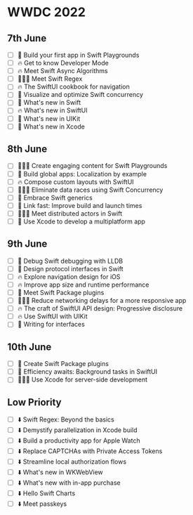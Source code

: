 # WWDC 2022

## 7th June

- [ ] 👀 Build your first app in Swift Playgrounds
- [ ] 🔥 Get to know Developer Mode
- [ ] 🔥 Meet Swift Async Algorithms
- [ ] 🤷🏻‍♂️ Meet Swift Regex
- [ ] 🔥 The SwiftUI cookbook for navigation
- [ ] 👀 Visualize and optimize Swift concurrency 
- [ ] 👀 What's new in Swift
- [ ] 🔥 What's new in SwiftUI 
- [ ] 👀 What's new in UIKit
- [ ] 👀 What's new in Xcode

## 8th June

- [ ] 🤷🏻‍♂️ Create engaging content for Swift Playgrounds
- [ ] 👀 Build global apps: Localization by example
- [ ] 🔥 Compose custom layouts with SwiftUI
- [ ] 🤷🏻‍♂️ Eliminate data races using Swift Concurrency
- [ ] 👀 Embrace Swift generics
- [ ] 👀 Link fast: Improve build and launch times 
- [ ] 🤷🏻‍♂️ Meet distributed actors in Swift
- [ ] 👀 Use Xcode to develop a multiplatform app

## 9th June

- [ ] 👀 Debug Swift debugging with LLDB
- [ ] 👀 Design protocol interfaces in Swift 
- [ ] 🔥 Explore navigation design for iOS
- [ ] 🔥 Improve app size and runtime performance
- [ ] 👀 Meet Swift Package plugins
- [ ] 🤷🏻‍♂️ Reduce networking delays for a more responsive app
- [ ] 🔥 The craft of SwiftUI API design: Progressive disclosure
- [ ] 🔥 Use SwiftUI with UIKit
- [ ] 👀 Writing for interfaces

## 10th June

- [ ] 👀 Create Swift Package plugins
- [ ] 👀 Efficiency awaits: Background tasks in SwiftUI
- [ ] 🤷🏻‍♂️ Use Xcode for server-side development

## Low Priority

- [ ] ⬇️ Swift Regex: Beyond the basics
- [ ] ⬇️ Demystify parallelization in Xcode build
- [ ] ⬇️ Build a productivity app for Apple Watch
- [ ] ⬇️ Replace CAPTCHAs with Private Access Tokens
- [ ] ⬇️ Streamline local authorization flows
- [ ] ⬇️ What's new in WKWebView
- [ ] ⬇️ What's new with in-app purchase
- [ ] ⬇️ Hello Swift Charts
- [ ] ⬇️ Meet passkeys
